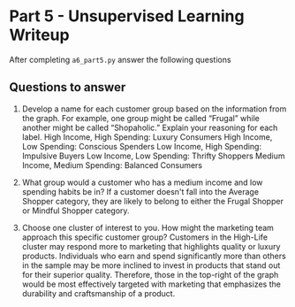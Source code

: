 # Part 5 - Unsupervised Learning Writeup

After completing `a6_part5.py` answer the following questions

## Questions to answer

1. Develop a name for each customer group based on the information from the graph. For example, one group might be called “Frugal” while another might be called “Shopaholic.” Explain your reasoning for each label.
High Income, High Spending: Luxury Consumers
High Income, Low Spending: Conscious Spenders
Low Income, High Spending: Impulsive Buyers
Low Income, Low Spending: Thrifty Shoppers
Medium Income, Medium Spending: Balanced Consumers

2. What group would a customer who has a medium income and low spending habits be in?
If a customer doesn't fall into the Average Shopper category, they are likely to belong to either the Frugal Shopper or Mindful Shopper category.
3. Choose one cluster of interest to you. How might the marketing team approach this specific customer group?
Customers in the High-Life cluster may respond more to marketing that highlights quality or luxury products. Individuals who earn and spend significantly more than others in the sample may be more inclined to invest in products that stand out for their superior quality. Therefore, those in the top-right of the graph would be most effectively targeted with marketing that emphasizes the durability and craftsmanship of a product.

